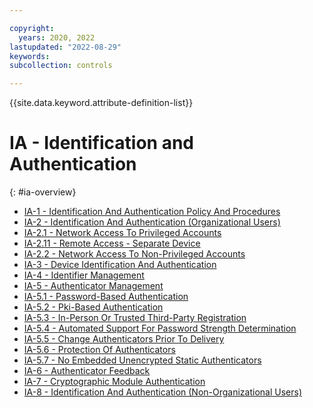 ```yaml
---

copyright:
  years: 2020, 2022
lastupdated: "2022-08-29"
keywords: 
subcollection: controls

---
```




{{site.data.keyword.attribute-definition-list}}

# IA - Identification and Authentication
{: #ia-overview}

- [IA-1 - Identification And Authentication Policy And Procedures](/docs/controls?topic=controls-ia-1)
- [IA-2 - Identification And Authentication (Organizational Users)](/docs/controls?topic=controls-ia-2)
- [IA-2.1 - Network Access To Privileged Accounts](/docs/controls?topic=controls-ia-2.1)
- [IA-2.11 - Remote Access - Separate Device](/docs/controls?topic=controls-ia-2.11)
- [IA-2.2 - Network Access To Non-Privileged Accounts](/docs/controls?topic=controls-ia-2.2)
- [IA-3 - Device Identification And Authentication](/docs/controls?topic=controls-ia-3)
- [IA-4 - Identifier Management](/docs/controls?topic=controls-ia-4)
- [IA-5 - Authenticator Management](/docs/controls?topic=controls-ia-5)
- [IA-5.1 - Password-Based Authentication](/docs/controls?topic=controls-ia-5.1)
- [IA-5.2 - Pki-Based Authentication](/docs/controls?topic=controls-ia-5.2)
- [IA-5.3 - In-Person Or Trusted Third-Party Registration](/docs/controls?topic=controls-ia-5.3)
- [IA-5.4 - Automated Support For Password Strength Determination](/docs/controls?topic=controls-ia-5.4)
- [IA-5.5 - Change Authenticators Prior To Delivery](/docs/controls?topic=controls-ia-5.5)
- [IA-5.6 - Protection Of Authenticators](/docs/controls?topic=controls-ia-5.6)
- [IA-5.7 - No Embedded Unencrypted Static Authenticators](/docs/controls?topic=controls-ia-5.7)
- [IA-6 - Authenticator Feedback](/docs/controls?topic=controls-ia-6)
- [IA-7 - Cryptographic Module Authentication](/docs/controls?topic=controls-ia-7)
- [IA-8 - Identification And Authentication (Non-Organizational Users)](/docs/controls?topic=controls-ia-8)



